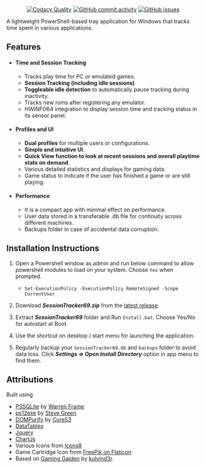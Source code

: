 <div align="center">

[![Codacy Quality](https://app.codacy.com/project/badge/Grade/c4a01f22c3864d8c80b8c6891a6feb5f)](https://app.codacy.com/gh/quinncthirtyone/SessionTracker69/dashboard?utm_source=gh&utm_medium=referral&utm_content=&utm_campaign=Badge_grade)
[![GitHub commit activity](https://img.shields.io/github/commit-activity/m/quinncthirtyone/SessionTracker69?label=Commit%20Activity&color=%23073B4C)](https://github.com/quinncthirtyone/SessionTracker69/graphs/commit-activity)
[![GitHub issues](https://img.shields.io/github/issues/quinncthirtyone/SessionTracker69?label=Issues&color=%23118AB2)](https://github.com/quinncthirtyone/SessionTracker69/issues)

</div>

A lightweight PowerShell-based tray application for Windows that tracks time spent in various applications.

## Features
- #### Time and Session Tracking
    - Tracks play time for PC or emulated games.
    - **Session Tracking (including idle sessions)**
    - **Toggleable idle detection** to automatically pause tracking during inactivity.
    - Tracks new roms after registering any emulator.
    - HWiNFO64 integration to display session time and tracking status in its sensor panel.
- #### Profiles and UI
    - **Dual profiles** for multiple users or configurations.
    - **Simple and intuitive UI**.
    - **Quick View function to look at recent sessions and overall playtime stats on demand**.
    - Various detailed statistics and displays for gaming data.
    - Game status to indicate if the user has finished a game or are still playing.
- #### Performance
    - It is a compact app with minimal effect on performance.
    - User data stored in a transferable .db file for continuity across different machines.
    - Backups folder in case of accidental data corruption.

## Installation Instructions
1. Open a Powershell window as admin and run below command to allow powershell modules to load on your system. Choose `Yes` when prompted.
    - `Set-ExecutionPolicy -ExecutionPolicy RemoteSigned -Scope CurrentUser`

2. Download ***SessionTracker69.zip*** from the [latest release](https://github.com/quinncthirtyone/SessionTracker69/releases/latest).
3. Extract ***SessionTracker69*** folder and Run `Install.bat`. Choose Yes/No for autostart at Boot.
4. Use the shortcut on desktop / start menu for launching the application.
5. Regularly backup your `SessionTracker69.db` and `backups` folder to avoid data loss. Click ***Settings => Open Install Directory*** option in app menu to find them.

## Attributions
Built using

- [PSSQLite](https://www.powershellgallery.com/packages/PSSQLite) by [Warren Frame](https://github.com/RamblingCookieMonster)
- [ps12exe](https://github.com/steve02081504/ps12exe) by [Steve Green](https://github.com/steve02081504)
- [DOMPurify](https://github.com/cure53/DOMPurify) by [Cure53](https://github.com/cure53)
- [DataTables](https://datatables.net/)
- [Jquery](https://jquery.com/)
- [ChartJs](https://www.chartjs.org/)
- Various Icons from [Icons8](https://icons8.com)
- Game Cartridge Icon from [FreePik on Flaticon](https://www.flaticon.com/free-icons/game-cartridge)
- Based on [Gaming Gaiden](https://github.com/kulvind3r/gaminggaiden) by [kulvind3r](https://github.com/kulvind3r).
